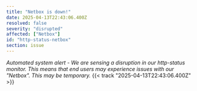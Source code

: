 ```yaml
---
title: "Netbox is down!"
date: 2025-04-13T22:43:06.400Z
resolved: false
severity: "disrupted"
affected: ["Netbox"]
id: "http-status-netbox"
section: issue
---
```


**Automated system alert* - We are sensing a disruption in our http-status monitor. This means that end users may experience issues with our "Netbox". This may be temporary.* {{< track "2025-04-13T22:43:06.400Z" >}}
